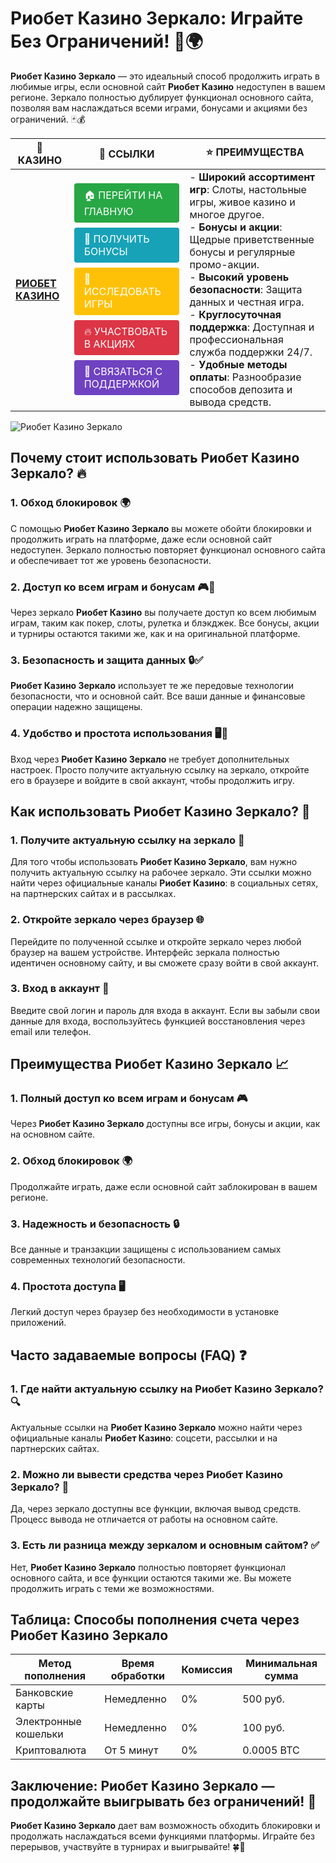 # **Риобет Казино Зеркало: Играйте Без Ограничений!** 🎰🌍

**Риобет Казино Зеркало** — это идеальный способ продолжить играть в любимые игры, если основной сайт **Риобет Казино** недоступен в вашем регионе. Зеркало полностью дублирует функционал основного сайта, позволяя вам наслаждаться всеми играми, бонусами и акциями без ограничений. 🃏💰

| 🎰 **КАЗИНО**                              | 🔗 **ССЫЛКИ**                                                                                                                                                                                                                                                                                                   | ⭐ **ПРЕИМУЩЕСТВА**                                                                                     |
|--------------------------------------------|----------------------------------------------------------------------------------------------------------------------------------------------------------------------------------------------------------------------------------------------------------------------------------------------------------------|--------------------------------------------------------------------------------------------------------|
| **[РИОБЕТ КАЗИНО](https://brandplay.link/7xBLTPyj)** | <a href="https://brandplay.link/7xBLTPyj" style="display: inline-block; padding: 8px 16px; margin: 4px 0; background-color: #28a745; color: white; text-decoration: none; border-radius: 4px;">🏠 ПЕРЕЙТИ НА ГЛАВНУЮ</a><br> <a href="https://brandplay.link/7xBLTPyj" style="display: inline-block; padding: 8px 16px; margin: 4px 0; background-color: #17a2b8; color: white; text-decoration: none; border-radius: 4px;">🎁 ПОЛУЧИТЬ БОНУСЫ</a><br> <a href="https://brandplay.link/7xBLTPyj" style="display: inline-block; padding: 8px 16px; margin: 4px 0; background-color: #ffc107; color: white; text-decoration: none; border-radius: 4px;">🎲 ИССЛЕДОВАТЬ ИГРЫ</a><br> <a href="https://brandplay.link/7xBLTPyj" style="display: inline-block; padding: 8px 16px; margin: 4px 0; background-color: #dc3545; color: white; text-decoration: none; border-radius: 4px;">🔥 УЧАСТВОВАТЬ В АКЦИЯХ</a><br> <a href="https://brandplay.link/7xBLTPyj" style="display: inline-block; padding: 8px 16px; margin: 4px 0; background-color: #6f42c1; color: white; text-decoration: none; border-radius: 4px;">💬 СВЯЗАТЬСЯ С ПОДДЕРЖКОЙ</a> | - **Широкий ассортимент игр**: Слоты, настольные игры, живое казино и многое другое.<br>- **Бонусы и акции**: Щедрые приветственные бонусы и регулярные промо-акции.<br>- **Высокий уровень безопасности**: Защита данных и честная игра.<br>- **Круглосуточная поддержка**: Доступная и профессиональная служба поддержки 24/7.<br>- **Удобные методы оплаты**: Разнообразие способов депозита и вывода средств. |

![Риобет Казино Зеркало](https://avatars.mds.yandex.net/i?id=761c4f42bcdd3eac6fea742c19509810_l-9245471-images-thumbs&n=13)

## Почему стоит использовать **Риобет Казино Зеркало**? 🔥

### 1. **Обход блокировок** 🌍

С помощью **Риобет Казино Зеркало** вы можете обойти блокировки и продолжить играть на платформе, даже если основной сайт недоступен. Зеркало полностью повторяет функционал основного сайта и обеспечивает тот же уровень безопасности.

### 2. **Доступ ко всем играм и бонусам** 🎮💸

Через зеркало **Риобет Казино** вы получаете доступ ко всем любимым играм, таким как покер, слоты, рулетка и блэкджек. Все бонусы, акции и турниры остаются такими же, как и на оригинальной платформе.

### 3. **Безопасность и защита данных** 🔒✅

**Риобет Казино Зеркало** использует те же передовые технологии безопасности, что и основной сайт. Все ваши данные и финансовые операции надежно защищены.

### 4. **Удобство и простота использования** 🖥️📱

Вход через **Риобет Казино Зеркало** не требует дополнительных настроек. Просто получите актуальную ссылку на зеркало, откройте его в браузере и войдите в свой аккаунт, чтобы продолжить игру.

## Как использовать **Риобет Казино Зеркало**? 🏁

### 1. **Получите актуальную ссылку на зеркало** 🔗

Для того чтобы использовать **Риобет Казино Зеркало**, вам нужно получить актуальную ссылку на рабочее зеркало. Эти ссылки можно найти через официальные каналы **Риобет Казино**: в социальных сетях, на партнерских сайтах и в рассылках.

### 2. **Откройте зеркало через браузер** 🌐

Перейдите по полученной ссылке и откройте зеркало через любой браузер на вашем устройстве. Интерфейс зеркала полностью идентичен основному сайту, и вы сможете сразу войти в свой аккаунт.

### 3. **Вход в аккаунт** 📝

Введите свой логин и пароль для входа в аккаунт. Если вы забыли свои данные для входа, воспользуйтесь функцией восстановления через email или телефон.

## Преимущества **Риобет Казино Зеркало** 📈

### 1. **Полный доступ ко всем играм и бонусам** 🎮

Через **Риобет Казино Зеркало** доступны все игры, бонусы и акции, как на основном сайте.

### 2. **Обход блокировок** 🌍

Продолжайте играть, даже если основной сайт заблокирован в вашем регионе.

### 3. **Надежность и безопасность** 🔒

Все данные и транзакции защищены с использованием самых современных технологий безопасности.

### 4. **Простота доступа** 🖥️

Легкий доступ через браузер без необходимости в установке приложений.

## Часто задаваемые вопросы (FAQ) ❓

### **1. Где найти актуальную ссылку на **Риобет Казино Зеркало**?** 🔍

Актуальные ссылки на **Риобет Казино Зеркало** можно найти через официальные каналы **Риобет Казино**: соцсети, рассылки и на партнерских сайтах.

### **2. Можно ли вывести средства через **Риобет Казино Зеркало**?** 💸

Да, через зеркало доступны все функции, включая вывод средств. Процесс вывода не отличается от работы на основном сайте.

### **3. Есть ли разница между зеркалом и основным сайтом?** ✅

Нет, **Риобет Казино Зеркало** полностью повторяет функционал основного сайта, и все функции остаются такими же. Вы можете продолжить играть с теми же возможностями.

## Таблица: Способы пополнения счета через **Риобет Казино Зеркало**

| Метод пополнения   | Время обработки | Комиссия | Минимальная сумма |
|---------------------|------------------|----------|-------------------|
| Банковские карты    | Немедленно       | 0%       | 500 руб.          |
| Электронные кошельки| Немедленно       | 0%       | 100 руб.          |
| Криптовалюта        | От 5 минут       | 0%       | 0.0005 BTC        |

## Заключение: **Риобет Казино Зеркало** — продолжайте выигрывать без ограничений! 🎉

**Риобет Казино Зеркало** дает вам возможность обходить блокировки и продолжать наслаждаться всеми функциями платформы. Играйте без перерывов, участвуйте в турнирах и выигрывайте! 🍀🎰

